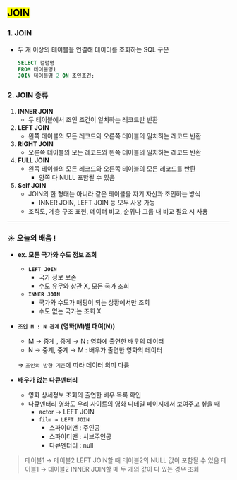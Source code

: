 ## <mark color="#fbc956">JOIN</mark>

### 1. JOIN

- 두 개 이상의 테이블을 연결해 데이터를 조회하는 SQL 구문
  ```sql
  SELECT 컬럼명
  FROM 테이블명1
  JOIN 테이블명 2 ON 조인조건;
  ```

### 2. JOIN 종류

1. **INNER JOIN**
   - 두 테이블에서 조인 조건이 일치하는 레코드만 반환
2. **LEFT JOIN**
   - 왼쪽 테이블의 모든 레코드와 오른쪽 테이블의 일치하는 레코드 반환
3. **RIGHT JOIN**
   - 오른쪽 테이블의 모든 레코드와 왼쪽 테이블의 일치하는 레코드 반환
4. **FULL JOIN**
   - 왼쪽 테이블의 모든 레코드와 오른쪽 테이블의 모든 레코드를 반환
     - 양쪽 다 NULL 포함될 수 있음
5. **Self JOIN**
   - JOIN의 한 형태는 아니라 같은 테이블을 자기 자신과 조인하는 방식
     - INNER JOIN, LEFT JOIN 등 모두 사용 가능
   - 조직도, 계층 구조 표현, 데이터 비교, 순위나 그룹 내 비교 필요 시 사용

---

### ☀️ 오늘의 배움 !

- **ex. 모든 국가와 수도 정보 조회**

  - **`LEFT JOIN`**
    - 국가 정보 보존
    - 수도 유무와 상관 X, 모든 국가 조회
  - **`INNER JOIN`**
    - 국가와 수도가 매핑이 되는 상황에서만 조회
    - 수도 없는 국가는 조회 X

- **`조인 M : N 관계` (영화(M)별 대여(N))**

  - M → 중계 , 중계 → N
    : 영화에 출연한 배우의 데이터
  - N → 중계, 중계 → M
    : 배우가 출연한 영화의 데이터

  ⇒ `조인의 방향 기준`에 따라 데이터 의미 다름

- **배우가 없는 다큐멘터리**
  - 영화 상세정보 조회의 출연한 배우 목록 확인
  - 다큐멘터리 영화도 우리 사이트의 영화 디테일 페이지에서 보여주고 싶을 때
    - actor → LEFT JOIN
    - `film → LEFT JOIN`
      - 스파이더맨 : 주인공
      - 스파이더맨 : 서브주인공
      - 다큐멘터리 : null

> 테이블1 → 테이블2 LEFT JOIN할 때 테이블2의 NULL 값이 포함될 수 있음
> 테이블1 → 테이블2 INNER JOIN할 때 두 개의 값이 다 있는 경우 조회
